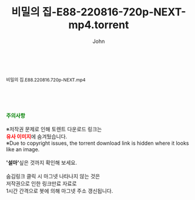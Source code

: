 ﻿---
layout: post
title:  "비밀의 집-E88-220816-720p-NEXT-mp4.torrent"
author: John
categories: [ 드라마 ]
tags: [  ]
image:  
description: "비밀의 집-E88-220816-720p-NEXT-mp4 torrent 정보 공유"
toc: true
toc_sticky: true
---

<br>
<div class="view-img">
<a class="view_image" href="http://torrentmobile62.com/bbs/view_image.php?fn=%2Fdata%2Ffile%2Fdrama%2F3735183265_ZMD7YGam_a730a756b15cf297a2d930b896dcbd5c53fa15f8.jpg" target="_blank"><img alt="" class="img-tag" content="http://torrentmobile62.com/data/file/drama/3735183265_ZMD7YGam_a730a756b15cf297a2d930b896dcbd5c53fa15f8.jpg" itemprop="image" src="http://torrentmobile62.com/data/file/drama/3735183265_ZMD7YGam_a730a756b15cf297a2d930b896dcbd5c53fa15f8.jpg"/></a></div><div class="view-content" itemprop="description">
<p><span style="font-size:12px;">비밀의 집.E88.220816.720p-NEXT.mp4</span> </p> </div>
    
<br><br><br>
<p data-ke-size="size16"><b><span style="color: green;">주의사항</span></b><br /><br />※저작권 문제로 인해 토렌트 다운로드 링크는<br /><b><span style="color: red;">유사 이미지</span></b>에 숨겨뒀습니다.<br />※Due to copyright issues, the torrent download link is hidden where it looks like an image.<br /><br /><b>'설마'</b>싶은 것까지 확인해 보세요.<br /><br />숨김링크 클릭 시 마그넷 나타나지 않는 것은<br />저작권으로 인한 링크만료 자료로<br />1시간 간격으로 봇에 의해 마그넷 주소 갱신됩니다.</p>
